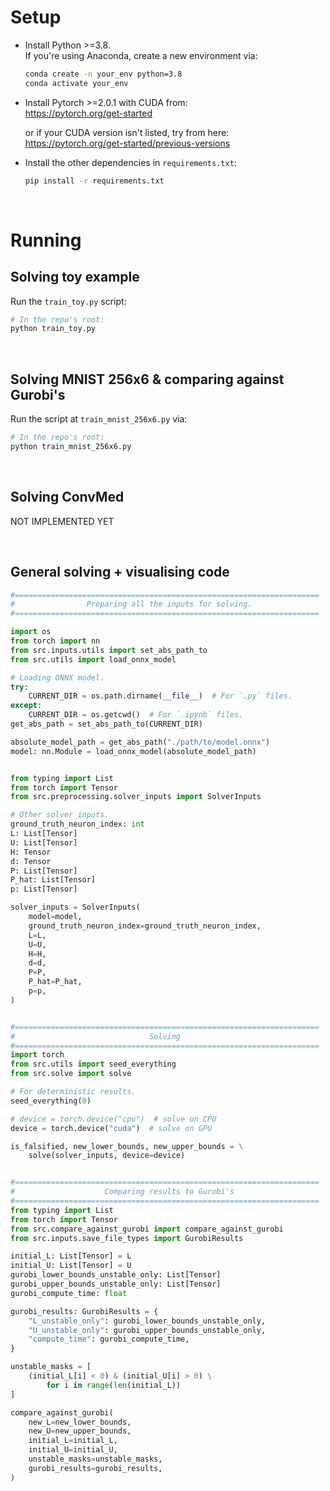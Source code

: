 # Setup

- Install Python >=3.8. \
  If you're using Anaconda, create a new environment via:

  ```bash
  conda create -n your_env python=3.8
  conda activate your_env
  ```

- Install Pytorch >=2.0.1 with CUDA from: \
  https://pytorch.org/get-started

  or if your CUDA version isn't listed, try from here: \
  https://pytorch.org/get-started/previous-versions

- Install the other dependencies in `requirements.txt`:

  ```bash
  pip install -r requirements.txt
  ```

<br>

# Running

## Solving toy example

Run the `train_toy.py` script:

```bash
# In the repo's root:
python train_toy.py
```

<br>

## Solving MNIST 256x6 & comparing against Gurobi's

Run the script at `train_mnist_256x6.py` via:

```bash
# In the repo's root:
python train_mnist_256x6.py
```

<br>

## Solving ConvMed
NOT IMPLEMENTED YET

<br>

## General solving + visualising code

```py
#====================================================================
#                Preparing all the inputs for solving.
#====================================================================

import os
from torch import nn
from src.inputs.utils import set_abs_path_to
from src.utils import load_onnx_model

# Loading ONNX model.
try:
    CURRENT_DIR = os.path.dirname(__file__)  # For `.py` files.
except:
    CURRENT_DIR = os.getcwd()  # For `.ipynb` files.
get_abs_path = set_abs_path_to(CURRENT_DIR)

absolute_model_path = get_abs_path("./path/to/model.onnx")
model: nn.Module = load_onnx_model(absolute_model_path)


from typing import List
from torch import Tensor
from src.preprocessing.solver_inputs import SolverInputs

# Other solver inputs.
ground_truth_neuron_index: int
L: List[Tensor]
U: List[Tensor]
H: Tensor
d: Tensor
P: List[Tensor]
P_hat: List[Tensor]
p: List[Tensor]

solver_inputs = SolverInputs(
    model=model,
    ground_truth_neuron_index=ground_truth_neuron_index,
    L=L,
    U=U,
    H=H,
    d=d,
    P=P,
    P_hat=P_hat,
    p=p,
)


#====================================================================
#                              Solving
#====================================================================
import torch
from src.utils import seed_everything
from src.solve import solve

# For deterministic results.
seed_everything(0)

# device = torch.device("cpu")  # solve on CPU
device = torch.device("cuda")  # solve on GPU

is_falsified, new_lower_bounds, new_upper_bounds = \
    solve(solver_inputs, device=device)


#====================================================================
#                    Comparing results to Gurobi's
#====================================================================
from typing import List
from torch import Tensor
from src.compare_against_gurobi import compare_against_gurobi
from src.inputs.save_file_types import GurobiResults

initial_L: List[Tensor] = L
initial_U: List[Tensor] = U
gurobi_lower_bounds_unstable_only: List[Tensor]
gurobi_upper_bounds_unstable_only: List[Tensor]
gurobi_compute_time: float

gurobi_results: GurobiResults = {
    "L_unstable_only": gurobi_lower_bounds_unstable_only,
    "U_unstable_only": gurobi_upper_bounds_unstable_only,
    "compute_time": gurobi_compute_time,
}

unstable_masks = [
    (initial_L[i] < 0) & (initial_U[i] > 0) \
        for i in range(len(initial_L))
]

compare_against_gurobi(
    new_L=new_lower_bounds,
    new_U=new_upper_bounds,
    initial_L=initial_L,
    initial_U=initial_U,
    unstable_masks=unstable_masks,
    gurobi_results=gurobi_results,
)
```
